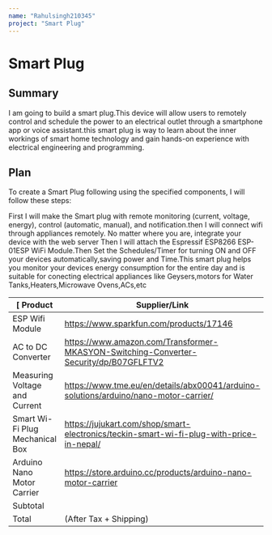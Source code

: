 ```yaml
---
name: "Rahulsingh210345"
project: "Smart Plug"
---
```


# Smart Plug

## Summary
I am going to build a smart plug.This device will  allow users to remotely control and schedule the power to an electrical outlet through a smartphone app or voice assistant.this smart plug is way to learn about the inner workings of smart home technology and gain hands-on experience with electrical engineering and programming.

 
## Plan
To create a Smart Plug following  using the specified components, I will follow these steps:

First I will make the Smart plug with remote monitoring (current, voltage, energy), control (automatic, manual), and notification.then I will connect wifi through appliances remotely. No matter where you are, integrate your device with the web server Then I will attach the Espressif ESP8266 ESP-01ESP WiFi Module.Then Set the Schedules/Timer  for turning ON and OFF your devices automatically,saving power and Time.This smart plug helps you monitor your devices energy consumption for the entire day and is suitable for conecting electrical appliances like Geysers,motors for Water Tanks,Heaters,Microwave Ovens,ACs,etc

|[ Product                      | Supplier/Link                         | Cost    |
| ---------------------------- | ------------------------------------- | ------- |
| ESP Wifi Module              | https://www.sparkfun.com/products/17146          | $30.00  |
| AC to DC Converter           |  https://www.amazon.com/Transformer-MKASYON-Switching-Converter-Security/dp/B07GFLFTV2     | $23.00|
| Measuring Voltage and Current|  https://www.tme.eu/en/details/abx00041/arduino-solutions/arduino/nano-motor-carrier/      | $14.00 |
| Smart Wi-Fi Plug Mechanical Box |https://jujukart.com/shop/smart-electronics/teckin-smart-wi-fi-plug-with-price-in-nepal/| $40.00 |
|Arduino Nano Motor Carrier      | https://store.arduino.cc/products/arduino-nano-motor-carrier  |$95.80|
|Subtotal|                                                                                         |$202.8|
| Total                        |     (After Tax + Shipping) |                                        $220.79 |
